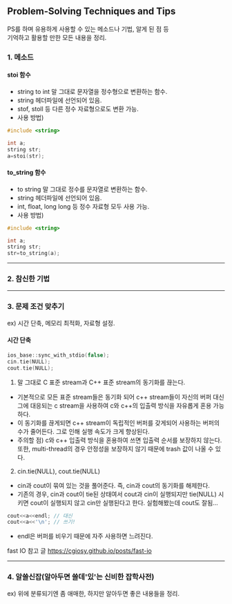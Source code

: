 ## Problem-Solving Techniques and Tips

PS를 하며 유용하게 사용할 수 있는 메소드나 기법, 알게 된 점 등  
기억하고 활용할 만한 모든 내용을 정리.  

### 1. 메소드

#### stoi 함수
 - string to int 말 그대로 문자열을 정수형으로 변환하는 함수.
 - string 헤더파일에 선언되어 있음.
 - stof, stoll 등 다른 정수 자료형으로도 변환 가능.
 - 사용 방법)
 
```c
#include <string>

int a;
string str;
a=stoi(str);
```

#### to_string 함수
 - to string 말 그대로 정수를 문자열로 변환하는 함수.
 - string 헤더파일에 선언되어 있음.
 - int, float, long long 등 정수 자료형 모두 사용 가능.
 - 사용 방법)
 
```c
#include <string>

int a;
string str;
str=to_string(a);
```

------
### 2. 참신한 기법

------
### 3. 문제 조건 맞추기
ex) 시간 단축, 메모리 최적화, 자료형 설정.  

#### 시간 단축

```c
ios_base::sync_with_stdio(false);
cin.tie(NULL);
cout.tie(NULL);
```

1. 말 그대로 C 표준 stream과 C++ 표준 stream의 동기화를 끊는다.
 - 기본적으로 모든 표준 stream들은 동기화 되어 c++ stream들이 자신의 버퍼 대신
	그에 대응되는 c stream을 사용하여 c와 c++의 입출력 방식을 자유롭게 혼용 가능하다.
 - 이 동기화를 끊게되면 c++ stream이 독립적인 버퍼를 갖게되어 사용하는 버퍼의 수가 줄어든다.
	그로 인해 실행 속도가 크게 향상된다.
 - 주의할 점) c와 c++ 입출력 방식을 혼용하여 쓰면 입출력 순서를 보장하지 않는다.
	또한, multi-thread의 경우 안정성을 보장하지 않기 때문에 trash 값이 나올 수 있다.

2. cin.tie(NULL), cout.tie(NULL)
 - cin과 cout이 묶여 있는 것을 풀어준다. 즉, cin과 cout의 동기화를 해제한다.
 - 기존의 경우, cin과 cout이 tie된 상태여서 cout과 cin이 실행되지만 tie(NULL) 시키면
	cout이 실행되지 않고 cin만 실행된다고 한다. 실험해봤는데 cout도 잘됨...


```c
cout<<a<<endl; // 대신
cout<<a<<'\n'; // 쓰기!
```
 - endl은 버퍼를 비우기 때문에 자주 사용하면 느려진다.
 
fast IO 참고 글 https://cgiosy.github.io/posts/fast-io

------
### 4. 알쓸신잡(알아두면 쓸데'있'는 신비한 잡학사전)
ex) 위에 분류되기엔 좀 애매한, 하지만 알아두면 좋은 내용들을 정리.